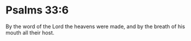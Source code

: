 # Psalms 33:6

By the word of the Lord the heavens were made, and by the breath of his mouth all their host.
